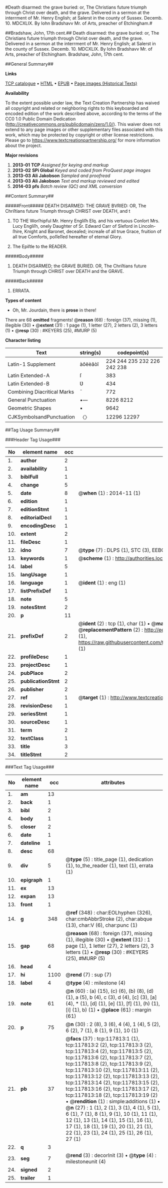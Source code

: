 #Death disarmed: the grave buried: or, The Christians future triumph through Christ over death, and the grave. Delivered in a sermon at the interrment of Mr. Henry English; at Salerst in the county of Sussex. Decemb. 10. MDCXLIX. By Iohn Bradshavv Mr. of Arts, preacher of Etchingham.#

##Bradshaw, John, 17th cent.##
Death disarmed: the grave buried: or, The Christians future triumph through Christ over death, and the grave. Delivered in a sermon at the interrment of Mr. Henry English; at Salerst in the county of Sussex. Decemb. 10. MDCXLIX. By Iohn Bradshavv Mr. of Arts, preacher of Etchingham.
Bradshaw, John, 17th cent.

##General Summary##

**Links**

[TCP catalogue](http://www.ota.ox.ac.uk/tcp/)  • 
[HTML](http://tei.it.ox.ac.uk/tcp/Texts-HTML/free/A77/A77231.html)  • 
[EPUB](http://tei.it.ox.ac.uk/tcp/Texts-EPUB/free/A77/A77231.epub) • 
[Page images (Historical Texts)](https://historicaltexts.jisc.ac.uk/eebo-99865568e)

**Availability**

To the extent possible under law, the Text Creation Partnership has waived all copyright and related or neighboring rights to this keyboarded and encoded edition of the work described above, according to the terms of the CC0 1.0 Public Domain Dedication (http://creativecommons.org/publicdomain/zero/1.0/). This waiver does not extend to any page images or other supplementary files associated with this work, which may be protected by copyright or other license restrictions. Please go to https://www.textcreationpartnership.org/ for more information about the project.

**Major revisions**

1. __2013-01__ __TCP__ *Assigned for keying and markup*
1. __2013-02__ __SPi Global__ *Keyed and coded from ProQuest page images*
1. __2013-03__ __Ali Jakobson__ *Sampled and proofread*
1. __2013-03__ __Ali Jakobson__ *Text and markup reviewed and edited*
1. __2014-03__ __pfs__ *Batch review (QC) and XML conversion*

##Content Summary##

#####Front#####
DEATH DISARMED: THE GRAVE BVRIED: OR, The Chriſtians future Triumph through CHRIST over DEATH, and t
1. TO THE Worſhipful Mr. Henry Engliſh Eſq. and his vertuous Conſort Mrs. Lucy Engliſh, onely Daughter of Sr. Edward Carr of Sleford in Lincoln-ſhire, Knight and Baronet, deceaſed; increaſe of all true Grace, fruition of all true Comforts, poſſeſſed hereafter of eternal Glory.

1. The Epiſtle to the READER.

#####Body#####

1. DEATH DISARMED; the GRAVE BURIED. OR, The Chriſtians future Triumph through CHRIST over DEATH and the GRAVE.

#####Back#####

1. ERRATA.

**Types of content**

  * Oh, Mr. Jourdain, there is **prose** in there!

There are 68 **omitted** fragments! 
 @__reason__ (68) : foreign (37), missing (1), illegible (30)  •  @__extent__ (31) : 1 page (1), 1 letter (27), 2 letters (2), 3 letters (1)  •  @__resp__ (30) : #KEYERS (25), #MURP (5)

**Character listing**


|Text|string(s)|codepoint(s)|
|---|---|---|
|Latin-1 Supplement|àôëèâòî|224 244 235 232 226 242 238|
|Latin Extended-A|ſ|383|
|Latin Extended-B|Ʋ|434|
|Combining             Diacritical Marks|̄|772|
|General Punctuation|•—|8226 8212|
|Geometric Shapes|▪|9642|
|CJKSymbolsandPunctuation|〈〉|12296 12297|

##Tag Usage Summary##

###Header Tag Usage###

|No|element name|occ|attributes|
|---|---|---|---|
|1.|__author__|2||
|2.|__availability__|1||
|3.|__biblFull__|1||
|4.|__change__|5||
|5.|__date__|8| @__when__ (1) : 2014-11 (1)|
|6.|__edition__|1||
|7.|__editionStmt__|1||
|8.|__editorialDecl__|1||
|9.|__encodingDesc__|1||
|10.|__extent__|2||
|11.|__fileDesc__|1||
|12.|__idno__|7| @__type__ (7) : DLPS (1), STC (3), EEBO-CITATION (1), PROQUEST (1), VID (1)|
|13.|__keywords__|1| @__scheme__ (1) : http://authorities.loc.gov/ (1)|
|14.|__label__|5||
|15.|__langUsage__|1||
|16.|__language__|1| @__ident__ (1) : eng (1)|
|17.|__listPrefixDef__|1||
|18.|__note__|5||
|19.|__notesStmt__|2||
|20.|__p__|11||
|21.|__prefixDef__|2| @__ident__ (2) : tcp (1), char (1)  •  @__matchPattern__ (2) : ([0-9\-]+):([0-9IVX]+) (1), (.+) (1)  •  @__replacementPattern__ (2) : http://eebo.chadwyck.com/downloadtiff?vid=$1&page=$2 (1), https://raw.githubusercontent.com/textcreationpartnership/Texts/master/tcpchars.xml#$1 (1)|
|22.|__profileDesc__|1||
|23.|__projectDesc__|1||
|24.|__pubPlace__|2||
|25.|__publicationStmt__|2||
|26.|__publisher__|2||
|27.|__ref__|1| @__target__ (1) : http://www.textcreationpartnership.org/docs/. (1)|
|28.|__revisionDesc__|1||
|29.|__seriesStmt__|1||
|30.|__sourceDesc__|1||
|31.|__term__|2||
|32.|__textClass__|1||
|33.|__title__|3||
|34.|__titleStmt__|2||


###Text Tag Usage###

|No|element name|occ|attributes|
|---|---|---|---|
|1.|__am__|13||
|2.|__back__|1||
|3.|__bibl__|2||
|4.|__body__|1||
|5.|__closer__|2||
|6.|__date__|1||
|7.|__dateline__|1||
|8.|__desc__|68||
|9.|__div__|5| @__type__ (5) : title_page (1), dedication (1), to_the_reader (1), text (1), errata (1)|
|10.|__epigraph__|1||
|11.|__ex__|13||
|12.|__expan__|13||
|13.|__front__|1||
|14.|__g__|348| @__ref__ (348) : char:EOLhyphen (326), char:cmbAbbrStroke (2), char:abque (13), char:V (6), char:punc (1)|
|15.|__gap__|68| @__reason__ (68) : foreign (37), missing (1), illegible (30)  •  @__extent__ (31) : 1 page (1), 1 letter (27), 2 letters (2), 3 letters (1)  •  @__resp__ (30) : #KEYERS (25), #MURP (5)|
|16.|__head__|4||
|17.|__hi__|1100| @__rend__ (7) : sup (7)|
|18.|__label__|4| @__type__ (4) : milestone (4)|
|19.|__note__|61| @__n__ (60) : (a) (15), (c) (6), (b) (8), (d) (1), a (5), b (4), c (3), d (4), [c] (3), [a] (4), * (1), [d] (1), [e] (1), [f] (1), (h) (1), [i] (1), b) (1)  •  @__place__ (61) : margin (61)|
|20.|__p__|75| @__n__ (30) : 2 (8), 3 (6), 4 (4), 1 (4), 5 (2), 6 (2), 7 (1), 8 (1), 9 (1), 10 (1)|
|21.|__pb__|37| @__facs__ (37) : tcp:117813:1 (1), tcp:117813:2 (2), tcp:117813:3 (2), tcp:117813:4 (2), tcp:117813:5 (2), tcp:117813:6 (2), tcp:117813:7 (2), tcp:117813:8 (2), tcp:117813:9 (2), tcp:117813:10 (2), tcp:117813:11 (2), tcp:117813:12 (2), tcp:117813:13 (2), tcp:117813:14 (2), tcp:117813:15 (2), tcp:117813:16 (2), tcp:117813:17 (2), tcp:117813:18 (2), tcp:117813:19 (2)  •  @__rendition__ (1) : simple:additions (1)  •  @__n__ (27) : 1 (1), 2 (1), 3 (1), 4 (1), 5 (1), 6 (1), 7 (1), 8 (1), 9 (1), 10 (1), 11 (1), 12 (1), 13 (1), 14 (1), 15 (1), 16 (1), 17 (1), 18 (1), 19 (1), 20 (1), 21 (1), 22 (1), 23 (1), 24 (1), 25 (1), 26 (1), 27 (1)|
|22.|__q__|3||
|23.|__seg__|7| @__rend__ (3) : decorInit (3)  •  @__type__ (4) : milestoneunit (4)|
|24.|__signed__|2||
|25.|__trailer__|1||
